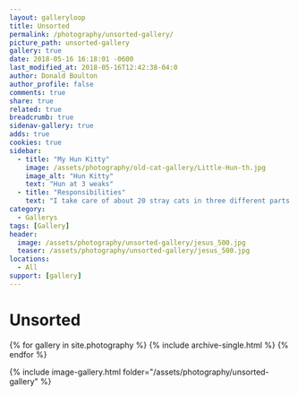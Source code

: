 ```yaml
---
layout: galleryloop
title: Unsorted
permalink: /photography/unsorted-gallery/
picture_path: unsorted-gallery
gallery: true
date: 2018-05-16 16:18:01 -0600
last_modified_at: 2018-05-16T12:42:38-04:0
author: Donald Boulton
author_profile: false
comments: true
share: true
related: true
breadcrumb: true
sidenav-gallery: true
adds: true
cookies: true
sidebar:
  - title: "My Hun Kitty"
    image: /assets/photography/old-cat-gallery/Little-Hun-th.jpg
    image_alt: "Hun Kitty"
    text: "Hun at 3 weaks"
  - title: "Responsibilities"
    text: "I take care of about 20 stray cats in three different parts of OKC and any kitty that comes my way."
category:
  - Gallerys
tags: [Gallery]
header:
  image: /assets/photography/unsorted-gallery/jesus_500.jpg
  teaser: /assets/photography/unsorted-gallery/jesus_500.jpg
locations:
  - All
support: [gallery]
---
```

# Unsorted

{% for gallery in site.photography %}
  {% include archive-single.html %}
{% endfor %}

{% include image-gallery.html folder="/assets/photography/unsorted-gallery" %}
